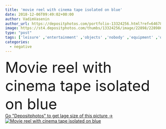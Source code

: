```yaml
---
title: 'movie reel with cinema tape isolated on blue'
date: 2018-12-06T09:49:02+00:00
author: VadimVasenin
author_url: https://depositphotos.com/portfolio-13324256.html?ref=64678756
image: https://st4.depositphotos.com/thumbs/13324256/image/22898/228986394/api_thumb_450.jpg?forcejpeg=true
type: "post"
tags: ['leisure' ,'entertainment' ,'objects' ,'nobody' ,'equipment' ,'old' ,'retro' ,'vintage' ,'record' ,'tape' ,'negative' ,'cinema' ,'cinematography' ,'film' ,'filmstrip' ,'media' ,'movie' ,'reel' ,'multimedia' ,'copy space' ,'Studio Shot' ,'top view' ,'isolated on blue' ,'flat lay' ]
categories: 
  - negative
---
```

<div aling="center">
            <font size="60"> Movie reel with cinema tape isolated on blue</font>   
</div>
<div>
    <a href='https://st4.depositphotos.com/thumbs/13324256/image/22898/228986394/api_thumb_450.jpg?forcejpeg=true?ref=64678756' target=_blank > Go "Depositphotos" to get lage size of this picture ->
        <img href='https://st4.depositphotos.com/thumbs/13324256/image/22898/228986394/api_thumb_450.jpg?forcejpeg=true?ref=64678756' src='https://st4.depositphotos.com/13324256/22898/i/950/depositphotos_228986394-stock-photo-movie-reel-cinema-tape-isolated.jpg?forcejpeg=true' alt='Movie reel with cinema tape isolated on blue' >
    </a>
</div>
